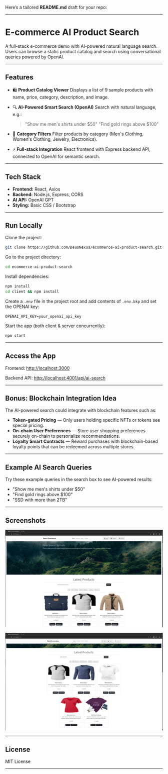 Here’s a tailored **README.md** draft for your repo:

---

# E-commerce AI Product Search

A full-stack e-commerce demo with AI-powered natural language search.
Users can browse a static product catalog and search using conversational queries powered by OpenAI.

---

## Features

* 🛍 **Product Catalog Viewer**
  Displays a list of 9 sample products with name, price, category, description, and image.

* 🔍 **AI-Powered Smart Search (OpenAI)**
  Search with natural language, e.g.:

  > "Show me men's shirts under \$50"
  > "Find gold rings above \$100"

* 📂 **Category Filters**
  Filter products by category (Men's Clothing, Women's Clothing, Jewelry, Electronics).

* ⚡ **Full-stack Integration**
  React frontend with Express backend API, connected to OpenAI for semantic search.

---

## Tech Stack

* **Frontend:** React, Axios
* **Backend:** Node.js, Express, CORS
* **AI API:** OpenAI GPT
* **Styling:** Basic CSS / Bootstrap

---

## Run Locally

Clone the project:

```bash
git clone https://github.com/DeusNexus/ecommerce-ai-product-search.git
```

Go to the project directory:

```bash
cd ecommerce-ai-product-search
```

Install dependencies:

```bash
npm install
cd client && npm install
```

Create a `.env` file in the project root and add contents of `.env.bkp` and set the OPENAI key:

```
OPENAI_API_KEY=your_openai_api_key
```

Start the app (both client & server concurrently):

```bash
npm start
```

---

## Access the App

Frontend:
[http://localhost:3000](http://localhost:3000)

Backend API:
[http://localhost:4001/api/ai-search](http://localhost:4001/api/ai-search)

---

## Bonus: Blockchain Integration Idea

The AI-powered search could integrate with blockchain features such as:

* **Token-gated Pricing** — Only users holding specific NFTs or tokens see special pricing.
* **On-chain User Preferences** — Store user shopping preferences securely on-chain to personalize recommendations.
* **Loyalty Smart Contracts** — Reward purchases with blockchain-based loyalty points that can be redeemed across multiple stores.

---

## Example AI Search Queries

Try these example queries in the search box to see AI-powered results:

- "Show me men's shirts under $50"
- "Find gold rings above $100"
- "SSD with more than 2TB"


---

## Screenshots

![Product Catalog](./product_catalog.png)

![AI Product Search](./ai_search.png)

---

## License

MIT License

---
